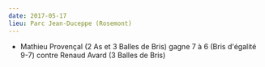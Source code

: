 ```yaml
---
date: 2017-05-17
lieu: Parc Jean-Duceppe (Rosemont)
---
```

- Mathieu Provençal (2 As et 3 Balles de Bris) gagne 7 à 6 (Bris d'égalité 9-7) contre Renaud Avard (3 Balles de Bris)
